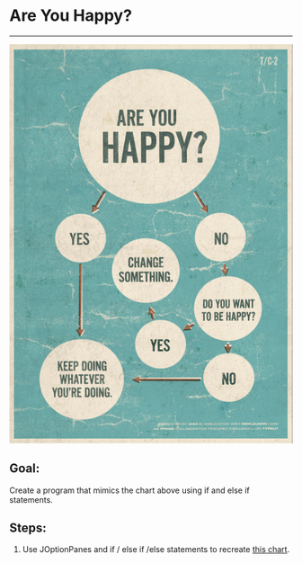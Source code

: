 

# Are You Happy?

<hr/>
<img alt="Are You Happy? image" src="./images/AreYouHappy.png"/>

## Goal:

Create a program that mimics the chart above using if and else if statements.

## Steps:

1. Use JOptionPanes and if / else if /else statements to recreate [this chart](images/AreYouHappy.png).



